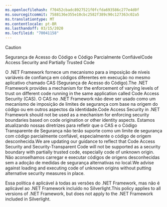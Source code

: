 ```yaml
---
ms.openlocfilehash: f70452cbadc8927521f0fcfda693586c277e4d0f
ms.sourcegitcommit: 7588136e355e10cbc2582f389c90c127363c02a5
ms.translationtype: MT
ms.contentlocale: pt-BR
ms.lasthandoff: 03/15/2020
ms.locfileid: "70041158"
---
```

> [!CAUTION]
> <span data-ttu-id="aa7bf-101">Segurança de Acesso do Código e Código Parcialmente Confiável</span><span class="sxs-lookup"><span data-stu-id="aa7bf-101">Code Access Security and Partially Trusted Code</span></span>
>
> <span data-ttu-id="aa7bf-102">O .NET Framework fornece um mecanismo para a imposição de níveis variáveis de confiança em códigos diferentes em execução no mesmo aplicativo chamado CAS (Segurança de Acesso do Código).</span><span class="sxs-lookup"><span data-stu-id="aa7bf-102">The .NET Framework provides a mechanism for the enforcement of varying levels of trust on different code running in the same application called Code Access Security (CAS).</span></span>  <span data-ttu-id="aa7bf-103">O CAS no .NET Framework não deve ser usado como um mecanismo de imposição de limites de segurança com base na origem do código ou em outros aspectos da identidade.</span><span class="sxs-lookup"><span data-stu-id="aa7bf-103">Code Access Security in .NET Framework should not  be used as a mechanism for enforcing security boundaries based on code origination or other identity aspects.</span></span> <span data-ttu-id="aa7bf-104">Estamos atualizando nossas diretrizes para refletir que o CAS e o Código Transparente de Segurança não terão suporte como um limite de segurança com código parcialmente confiável, especialmente o código de origem desconhecida.</span><span class="sxs-lookup"><span data-stu-id="aa7bf-104">We are updating our guidance to reflect that Code Access Security and Security-Transparent Code will not be supported as a security boundary with partially trusted code, especially code of unknown origin.</span></span> <span data-ttu-id="aa7bf-105">Não aconselhamos carregar e executar códigos de origens desconhecidas sem a adoção de medidas de segurança alternativas no local.</span><span class="sxs-lookup"><span data-stu-id="aa7bf-105">We advise against loading and executing code of unknown origins without putting alternative security measures in place.</span></span>
>
> <span data-ttu-id="aa7bf-106">Essa política é aplicável à todas as versões do .NET Framework, mas não é aplicável ao .NET Framework incluído no Silverlight.</span><span class="sxs-lookup"><span data-stu-id="aa7bf-106">This policy applies to all versions of .NET Framework, but does not apply to the .NET Framework included in Silverlight.</span></span>
